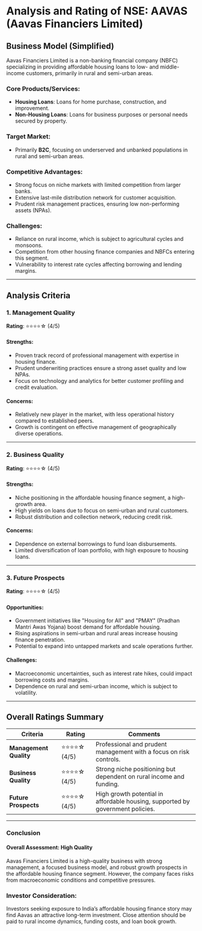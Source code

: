 # Analysis and Rating of NSE: AAVAS (Aavas Financiers Limited)  

## Business Model (Simplified)  
Aavas Financiers Limited is a non-banking financial company (NBFC) specializing in providing affordable housing loans to low- and middle-income customers, primarily in rural and semi-urban areas.  

### Core Products/Services:  
- **Housing Loans**: Loans for home purchase, construction, and improvement.  
- **Non-Housing Loans**: Loans for business purposes or personal needs secured by property.  

### Target Market:  
- Primarily **B2C**, focusing on underserved and unbanked populations in rural and semi-urban areas.  

### Competitive Advantages:  
- Strong focus on niche markets with limited competition from larger banks.  
- Extensive last-mile distribution network for customer acquisition.  
- Prudent risk management practices, ensuring low non-performing assets (NPAs).  

### Challenges:  
- Reliance on rural income, which is subject to agricultural cycles and monsoons.  
- Competition from other housing finance companies and NBFCs entering this segment.  
- Vulnerability to interest rate cycles affecting borrowing and lending margins.  

---

## Analysis Criteria  

### 1. Management Quality  
**Rating**: ⭐⭐⭐⭐☆ (4/5)  

#### Strengths:  
- Proven track record of professional management with expertise in housing finance.  
- Prudent underwriting practices ensure a strong asset quality and low NPAs.  
- Focus on technology and analytics for better customer profiling and credit evaluation.  

#### Concerns:  
- Relatively new player in the market, with less operational history compared to established peers.  
- Growth is contingent on effective management of geographically diverse operations.  

---

### 2. Business Quality  
**Rating**: ⭐⭐⭐⭐☆ (4/5)  

#### Strengths:  
- Niche positioning in the affordable housing finance segment, a high-growth area.  
- High yields on loans due to focus on semi-urban and rural customers.  
- Robust distribution and collection network, reducing credit risk.  

#### Concerns:  
- Dependence on external borrowings to fund loan disbursements.  
- Limited diversification of loan portfolio, with high exposure to housing loans.  

---

### 3. Future Prospects  
**Rating**: ⭐⭐⭐⭐☆ (4/5)  

#### Opportunities:  
- Government initiatives like "Housing for All" and "PMAY" (Pradhan Mantri Awas Yojana) boost demand for affordable housing.  
- Rising aspirations in semi-urban and rural areas increase housing finance penetration.  
- Potential to expand into untapped markets and scale operations further.  

#### Challenges:  
- Macroeconomic uncertainties, such as interest rate hikes, could impact borrowing costs and margins.  
- Dependence on rural and semi-urban income, which is subject to volatility.  

---

## Overall Ratings Summary  

| **Criteria**         | **Rating**    | **Comments**                                                        |  
|-----------------------|---------------|----------------------------------------------------------------------|  
| **Management Quality** | ⭐⭐⭐⭐☆ (4/5) | Professional and prudent management with a focus on risk controls.    |  
| **Business Quality**   | ⭐⭐⭐⭐☆ (4/5) | Strong niche positioning but dependent on rural income and funding.   |  
| **Future Prospects**   | ⭐⭐⭐⭐☆ (4/5) | High growth potential in affordable housing, supported by government policies. |  

---

### Conclusion  

#### **Overall Assessment**: **High Quality**  
Aavas Financiers Limited is a high-quality business with strong management, a focused business model, and robust growth prospects in the affordable housing finance segment. However, the company faces risks from macroeconomic conditions and competitive pressures.  

### Investor Consideration:  
Investors seeking exposure to India’s affordable housing finance story may find Aavas an attractive long-term investment. Close attention should be paid to rural income dynamics, funding costs, and loan book growth.  
